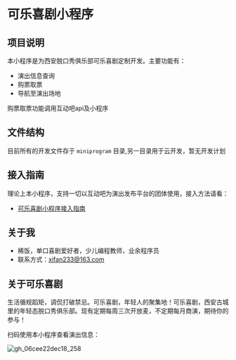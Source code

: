 # 可乐喜剧小程序

## 项目说明

本小程序是为西安脱口秀俱乐部可乐喜剧定制开发。主要功能有：

- 演出信息查询
- 购票取票
- 导航至演出场地

购票取票功能调用互动吧api及小程序

## 文件结构

目前所有的开发文件存于 `miniprogram` 目录,另一目录用于云开发，暂无开发计划

## 接入指南

理论上本小程序，支持一切以互动吧为演出发布平台的团体使用，接入方法请看：

- [可乐喜剧小程序接入指南](https://github.com/xifan2333/colacomedy/wiki/%E5%8F%AF%E4%B9%90%E5%96%9C%E5%89%A7%E5%B0%8F%E7%A8%8B%E5%BA%8F%E6%8E%A5%E5%85%A5%E6%8C%87%E5%8D%97)

## 关于我

- 稀饭，单口喜剧爱好者，少儿编程教师，业余程序员
- 联系方式：xifan233@163.com

## 关于可乐喜剧

 生活循规蹈矩，调侃打破禁忌。可乐喜剧，年轻人的聚集地！可乐喜剧，西安古城里的年轻态脱口秀俱乐部。现有定期每周三次开放麦，不定期每月商演，期待你的参与！

扫码使用本小程序查看演出信息：

![gh_06cee22dec18_258](https://i.loli.net/2019/11/13/EYoLfnPCJcFVwvm.jpg)
